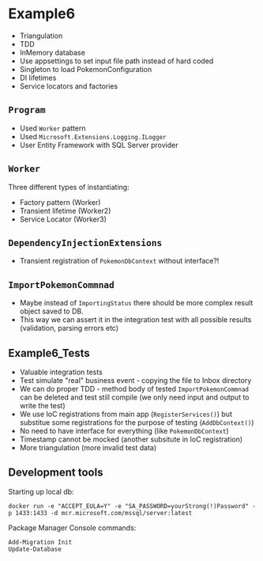 ﻿# Example6

- Triangulation
- TDD
- InMemory database
- Use appsettings to set input file path instead of hard coded
- Singleton to load PokemonConfiguration
- DI lifetimes
- Service locators and factories

## `Program`
- Used `Worker` pattern
- Used `Microsoft.Extensions.Logging.ILogger`
- User Entity Framework with SQL Server provider

## `Worker`
Three different types of instantiating:
- Factory pattern (Worker)
- Transient lifetime (Worker2)
- Service Locator (Worker3)

## `DependencyInjectionExtensions`
- Transient registration of `PokemonDbContext` without interface?!

## `ImportPokemonCommnad`
- Maybe instead of `ImportingStatus` there should be more complex result object saved to DB. 
- This way we can assert it in the integration test with all possible results (validation, parsing errors etc)

## Example6_Tests
- Valuable integration tests
- Test simulate "real" business event - copying the file to Inbox directory
- We can do proper TDD - method body of tested `ImportPokemonCommnad` can be deleted and test still compile (we only need input and output to write the test)
- We use IoC registrations from main app (`RegisterServices()`) but substitue some registrations for the purpose of testing (`AddDbContext()`)
- No need to have interface for everything (like `PokemonDbContext`)
- Timestamp cannot be mocked (another subsitute in IoC registration)
- More triangulation (more invalid test data)

## Development tools
Starting up local db:
```
docker run -e "ACCEPT_EULA=Y" -e "SA_PASSWORD=yourStrong(!)Password" -p 1433:1433 -d mcr.microsoft.com/mssql/server:latest
```

Package Manager Console commands:
```
Add-Migration Init
Update-Database
```